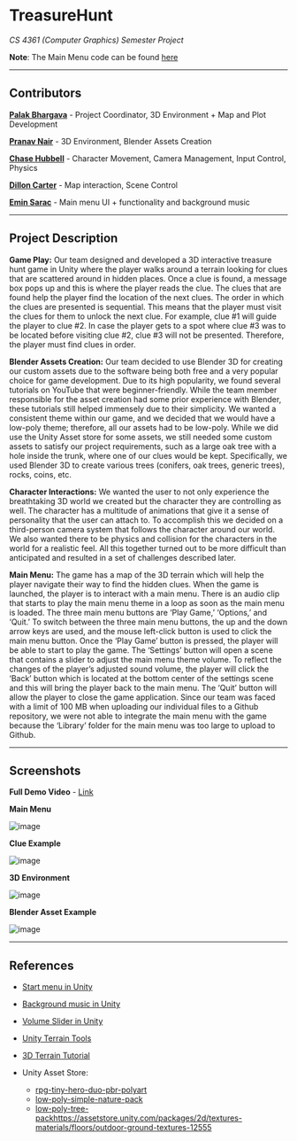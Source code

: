 # TreasureHunt
_CS 4361 (Computer Graphics) Semester Project_

**Note**: The Main Menu code can be found [here](https://github.com/77EminSarac77/CS-4361-Project.git )

---

## Contributors
**[Palak Bhargava](https://github.com/palak-bhargava)**  - Project Coordinator, 3D Environment + Map and Plot Development

**[Pranav Nair](https://github.com/pranavn21)**     - 3D Environment, Blender Assets Creation

**[Chase Hubbell](https://github.com/ChaseHub)**   - Character Movement, Camera Management, Input Control, Physics

**[Dillon Carter](https://github.com/PickleMustard)**   - Map interaction, Scene Control

**[Emin Sarac](https://github.com/77EminSarac77)**      - Main menu UI + functionality and background music

---

## Project Description
**Game Play:**
Our team designed and developed a 3D interactive treasure hunt game in Unity where the player walks around a terrain looking for clues that are scattered around in hidden places. Once a clue is found, a message box pops up and this is where the player reads the clue. The clues that are found help the player find the location of the next clues. The order in which the clues are presented is sequential. This means that the player must visit the clues for them to unlock the next clue. For example, clue #1 will guide the player to clue #2. In case the player gets to a spot where clue #3 was to be located before visiting clue #2, clue #3 will not be presented. Therefore, the player must find clues in order.

**Blender Assets Creation:**
	Our team decided to use Blender 3D for creating our custom assets due to the software being both free and a very popular choice for game development. Due to its high popularity, we found several tutorials on YouTube that were beginner-friendly. While the team member responsible for the asset creation had some prior experience with Blender, these tutorials still helped immensely due to their simplicity. We wanted a consistent theme within our game, and we decided that we would have a low-poly theme; therefore, all our assets had to be low-poly. While we did use the Unity Asset store for some assets, we still needed some custom assets to satisfy our project requirements, such as a large oak tree with a hole inside the trunk, where one of our clues would be kept. Specifically, we used Blender 3D to create various trees (conifers, oak trees, generic trees), rocks, coins, etc.

**Character Interactions:**
We wanted the user to not only experience the breathtaking 3D world we created but the character they are controlling as well. The character has a multitude of animations that give it a sense of personality that the user can attach to. To accomplish this we decided on a third-person camera system that follows the character around our world. We also wanted there to be physics and collision for the characters in the world for a realistic feel. All this together turned out to be more difficult than anticipated and resulted in a set of challenges described later.

**Main Menu:**
The game has a map of the 3D terrain which will help the player navigate their way to find the hidden clues. When the game is launched, the player is to interact with a main menu. There is an audio clip that starts to play the main menu theme in a loop as soon as the main menu is loaded. The three main menu buttons are ‘Play Game,’ ‘Options,’ and ‘Quit.’ To switch between the three main menu buttons, the up and the down arrow keys are used, and the mouse left-click button is used to click the main menu button. Once the ‘Play Game’ button is pressed, the player will be able to start to play the game. The ‘Settings’ button will open a scene that contains a slider to adjust the main menu theme volume. To reflect the changes of the player’s adjusted sound volume, the player will click the ‘Back’ button which is located at the bottom center of the settings scene and this will bring the player back to the main menu. The ‘Quit’ button will allow the player to close the game application. Since our team was faced with a limit of 100 MB when uploading our individual files to a Github repository, we were not able to integrate the main menu with the game because the ‘Library’ folder for the main menu was too large to upload to Github. 

---
## Screenshots

**Full Demo Video** - [Link](https://drive.google.com/file/d/1zor_FFHZr0mhZJtsXWO8xZENqgY5LSwY/view?usp=sharing)


**Main Menu**

![image](https://github.com/palak-bhargava/TreasureHunt/assets/72369124/0daf66c7-e575-4952-86c5-65f138a43618)


**Clue Example**

![image](https://github.com/palak-bhargava/TreasureHunt/assets/72369124/e0cd79ab-3a18-4923-8fe0-9a7010fb144b)


**3D Environment** 

![image](https://github.com/palak-bhargava/TreasureHunt/assets/72369124/8ae740a5-9195-4683-864a-ede265794f18)


**Blender Asset Example**

![image](https://github.com/palak-bhargava/TreasureHunt/assets/72369124/ea914ed1-df4c-4b11-8c94-303f26ab039a)

---

## References

- [Start menu in Unity](https://www.youtube.com/watch?v=vqZjZ6yv1lA)   

- [Background music in Unity](https://www.youtube.com/watch?v=hYLm-bSq2sY)

- [Volume Slider in Unity](https://www.youtube.com/watch?v=yWCHaTwVblk)

- [Unity Terrain Tools](https://youtu.be/ddy12WHqt-M?feature=shared) 

- [3D Terrain Tutorial](https://youtu.be/MWQv2Bagwgk?feature=shared) 

- Unity Asset Store:
  - [rpg-tiny-hero-duo-pbr-polyart](https://assetstore.unity.com/packages/3d/characters/humanoids/rpg-tiny-hero-duo-pbr-polyart-225148)
  - [low-poly-simple-nature-pack](https://assetstore.unity.com/packages/3d/environments/landscapes/low-poly-simple-nature-pack-162153)
  - [low-poly-tree-pack](https://assetstore.unity.com/packages/3d/vegetation/trees/low-poly-tree-pack-57866)https://assetstore.unity.com/packages/2d/textures-materials/floors/outdoor-ground-textures-12555 

